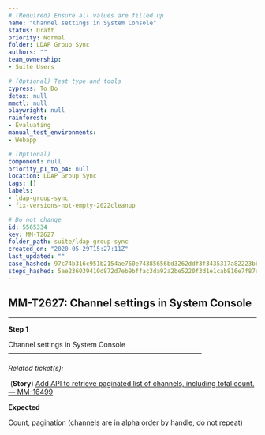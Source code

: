 ```yaml
---
# (Required) Ensure all values are filled up
name: "Channel settings in System Console"
status: Draft
priority: Normal
folder: LDAP Group Sync
authors: ""
team_ownership: 
- Suite Users

# (Optional) Test type and tools
cypress: To Do
detox: null
mmctl: null
playwright: null
rainforest: 
- Evaluating
manual_test_environments: 
- Webapp

# (Optional)
component: null
priority_p1_to_p4: null
location: LDAP Group Sync
tags: []
labels: 
- ldap-group-sync
- fix-versions-not-empty-2022cleanup

# Do not change
id: 5565334
key: MM-T2627
folder_path: suite/ldap-group-sync
created_on: "2020-05-29T15:27:11Z"
last_updated: ""
case_hashed: 97c74b316c951b2154ae760e74385656bd3262ddf3f3435317a82223bbfa68994df9bf71c8a0b4c93212b57fdb5fac23
steps_hashed: 5ae236039410d872d7eb9bffac3da92a2be5220f3d1e1cab816e7f87e3c876ca0877a9e7b9a4e9148e0dc5a03f75bbba
---
```


## MM-T2627: Channel settings in System Console

---

**Step 1**

Channel settings in System Console\
————————————————————————————

_Related ticket(s):_

 (**Story**) [Add API to retrieve paginated list of channels, including total count. — MM-16499](https://mattermost.atlassian.net/browse/MM-16499)

**Expected**

Count, pagination (channels are in alpha order by handle, do not repeat)

